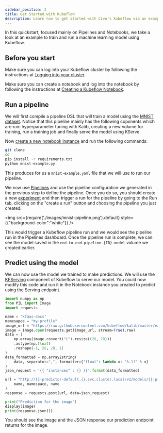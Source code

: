 ```yaml
---
sidebar_position: 2
title: Get Started with Kubeflow
description: Learn how to get started with Civo's Kubeflow via an example.
---
```


<head>
  <title>Kubeflow quickstart | Civo Documentation</title>
</head>

In this quickstart, focused mainly on Pipelines and Notebooks, we take a look at an example to train and run a machine learning model using Kubeflow.

## Before you start

Make sure you can log into your Kubeflow cluster by following the instructions at [Logging into your cluster](kubeflow-dashboard.md#logging-into-your-cluster).

Make sure you can create a notebook and log into the notebook by following the instructions at [Creating a Kubeflow Notebook](creating-a-new-kubeflow-notebook.md).

## Run a pipeline

We will first compile a pipeline DSL that will train a model using the [MNIST dataset](https://ieeexplore.ieee.org/document/726791). Notice that this pipeline mainly has the following coponents which are run: hyperparameter tuning with Katib, creating a new volume for training, run a training job and finally serve the model using KServe.

Now [create a new notebook instance](creating-a-new-kubeflow-notebook.md) and run the following commands:

```bash
git clone 
cd 
pip install -r requirements.txt
python mnist-example.py
```

This produces for us a `mnist-example.yaml` file that we will use to run our pipeline.

We now use [Pipelines](kubeflow-dashboard.md/) and use the pipeline configuration we generated in the previous step to define the pipeline. Once you do so, you should create a new [experiment](kubeflow-dashboard.md/) and then trigger a run for the pipeline by going to the Run tab, clicking on the "create a run" button and choosing the pipeline you just created.

<img src={require('./images/mnist-pipeline.png').default} style={{"background-color":"white"}} />

This would trigger a Kubeflow pipeline run and we would see the pipeline run in the Pipelines dashboard. Once the pipeline run is complete, we can see the model saved in the `end-to-end-pipeline-{ID}-model` volume we created earlier.

## Predict using the model

We can now use the model we trained to make predictions. We will use the [KFServing](kubeflow-dashboard.md/) component of Kubeflow to serve our model. You could now modify this code and run it in the Notebook instance you created to predict using the Serving endpoint.

```python
import numpy as np
from PIL import Image
import requests

name = "kfaas-docs"
namesapce = "my-profile"
image_url = "https://raw.githubusercontent.com/kubeflow/katib/master/examples/v1beta1/kubeflow-pipelines/images/9.bmp"
image = Image.open(requests.get(image_url, stream=True).raw)
data = (
    np.array(image.convert("L").resize((28, 28)))
    .astype(np.float)
    .reshape(-1, 28, 28, 1)
)
data_formatted = np.array2string(
    data, separator=",", formatter={"float": lambda x: "%.1f" % x}
)
json_request = '{{ "instances" : {} }}'.format(data_formatted)

url = "http://{}-predictor-default.{}.svc.cluster.local/v1/models/{}:predict".format(
    name, namespace, name
)
response = requests.post(url, data=json_request)

print("Prediction for the image")
display(image)
print(response.json())
```

You should see the image and the JSON response our prediction endpoint returns for the image.
